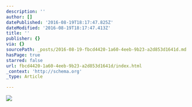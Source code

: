 ```yaml
---
description: ''
author: []
datePublished: '2016-08-19T18:17:47.825Z'
dateModified: '2016-08-19T18:17:47.413Z'
title: ''
publisher: {}
via: {}
sourcePath: _posts/2016-08-19-fbcd4420-1a60-4eeb-9b23-a2d853d1641d.md
hasPage: true
starred: false
url: fbcd4420-1a60-4eeb-9b23-a2d853d1641d/index.html
_context: 'http://schema.org'
_type: Article

---
```

![](https://the-grid-user-content.s3-us-west-2.amazonaws.com/258a5b28-18a7-478c-bb1f-f57429a88343.jpg)